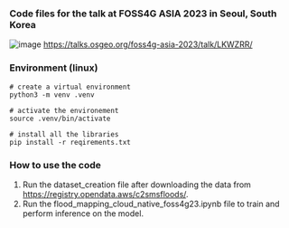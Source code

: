### Code files for the talk at FOSS4G ASIA 2023 in Seoul, South Korea


![image](https://github.com/amanbagrecha/Foss4gAsia2023/assets/76432265/db2de1b9-32a9-43b9-8adb-56f3efb8ad8b)
https://talks.osgeo.org/foss4g-asia-2023/talk/LKWZRR/


### Environment (linux)

```
# create a virtual environment
python3 -m venv .venv

# activate the environement
source .venv/bin/activate

# install all the libraries
pip install -r reqirements.txt
```

### How to use the code

1. Run the dataset_creation file after downloading the data from https://registry.opendata.aws/c2smsfloods/.
2. Run the flood_mapping_cloud_native_foss4g23.ipynb file to train and perform inference on the model.

